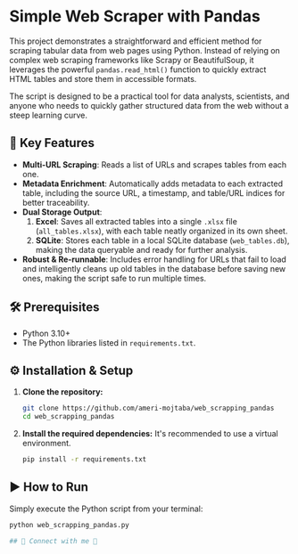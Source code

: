 # Simple Web Scraper with Pandas

This project demonstrates a straightforward and efficient method for scraping tabular data from web pages using Python. Instead of relying on complex web scraping frameworks like Scrapy or BeautifulSoup, it leverages the powerful `pandas.read_html()` function to quickly extract HTML tables and store them in accessible formats.

The script is designed to be a practical tool for data analysts, scientists, and anyone who needs to quickly gather structured data from the web without a steep learning curve.

## 🚀 Key Features

- **Multi-URL Scraping**: Reads a list of URLs and scrapes tables from each one.
- **Metadata Enrichment**: Automatically adds metadata to each extracted table, including the source URL, a timestamp, and table/URL indices for better traceability.
- **Dual Storage Output**:
    1.  **Excel**: Saves all extracted tables into a single `.xlsx` file (`all_tables.xlsx`), with each table neatly organized in its own sheet.
    2.  **SQLite**: Stores each table in a local SQLite database (`web_tables.db`), making the data queryable and ready for further analysis.
- **Robust & Re-runnable**: Includes error handling for URLs that fail to load and intelligently cleans up old tables in the database before saving new ones, making the script safe to run multiple times.

## 🛠️ Prerequisites

- Python 3.10+
- The Python libraries listed in `requirements.txt`.

## ⚙️ Installation & Setup

1.  **Clone the repository:**
    ```bash
    git clone https://github.com/ameri-mojtaba/web_scrapping_pandas
    cd web_scrapping_pandas

    ```

2.  **Install the required dependencies:**
    It's recommended to use a virtual environment.
    ```bash
    pip install -r requirements.txt
    ```

## ▶️ How to Run

Simply execute the Python script from your terminal:

```bash
python web_scrapping_pandas.py

## 🤝 Connect with me 🤝


